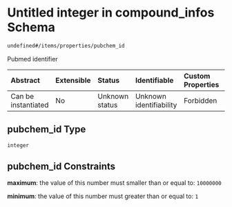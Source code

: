 # Untitled integer in compound\_infos Schema

```txt
undefined#/items/properties/pubchem_id
```

Pubmed identifier

| Abstract            | Extensible | Status         | Identifiable            | Custom Properties | Additional Properties | Access Restrictions | Defined In                                                                              |
| :------------------ | :--------- | :------------- | :---------------------- | :---------------- | :-------------------- | :------------------ | :-------------------------------------------------------------------------------------- |
| Can be instantiated | No         | Unknown status | Unknown identifiability | Forbidden         | Allowed               | none                | [compound\_info.schema.json\*](../out/compound_info.schema.json "open original schema") |

## pubchem\_id Type

`integer`

## pubchem\_id Constraints

**maximum**: the value of this number must smaller than or equal to: `10000000`

**minimum**: the value of this number must greater than or equal to: `1`
